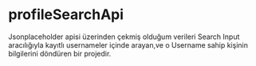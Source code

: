 # profileSearchApi
 
 Jsonplaceholder apisi üzerinden çekmiş olduğum verileri Search Input aracılığıyla kayıtlı usernameler içinde arayan,ve o Username sahip kişinin
 bilgilerini döndüren bir projedir.
